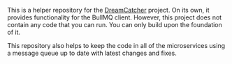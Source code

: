 This is a helper repository for the [DreamCatcher](https://github.com/martinambrus/DreamCatcher/) project.
On its own, it provides functionality for the BullMQ client. However, this project does not contain any code that you can run. You can only build upon the foundation of it.

This repository also helps to keep the code in all of the microservices using a message queue up to date with latest changes and fixes.